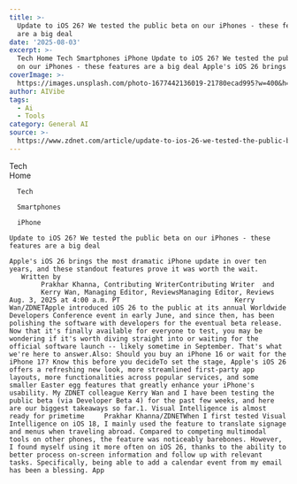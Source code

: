 ```yaml
---
title: >-
  Update to iOS 26? We tested the public beta on our iPhones - these features
  are a big deal
date: '2025-08-03'
excerpt: >-
  Tech Home Tech Smartphones iPhone Update to iOS 26? We tested the public beta
  on our iPhones - these features are a big deal Apple's iOS 26 brings the...
coverImage: >-
  https://images.unsplash.com/photo-1677442136019-21780ecad995?w=400&h=200&fit=crop&auto=format
author: AIVibe
tags:
  - Ai
  - Tools
category: General AI
source: >-
  https://www.zdnet.com/article/update-to-ios-26-we-tested-the-public-beta-on-our-iphones-these-features-are-a-big-deal/
---
```

Tech      
      Home
    
      Tech
    
      Smartphones
    
      iPhone
       
    Update to iOS 26? We tested the public beta on our iPhones - these features are a big deal
     
    Apple's iOS 26 brings the most dramatic iPhone update in over ten years, and these standout features prove it was worth the wait.
       Written by 
            Prakhar Khanna, Contributing WriterContributing Writer  and 
            Kerry Wan, Managing Editor, ReviewsManaging Editor, Reviews  Aug. 3, 2025 at 4:00 a.m. PT                             Kerry Wan/ZDNETApple introduced iOS 26 to the public at its annual Worldwide Developers Conference event in early June, and since then, has been polishing the software with developers for the eventual beta release. Now that it's finally available for everyone to test, you may be wondering if it's worth diving straight into or waiting for the official software launch -- likely sometime in September. That's what we're here to answer.Also: Should you buy an iPhone 16 or wait for the iPhone 17? Know this before you decideTo set the stage, Apple's iOS 26 offers a refreshing new look, more streamlined first-party app layouts, more functionalities across popular services, and some smaller Easter egg features that greatly enhance your iPhone's usability. My ZDNET colleague Kerry Wan and I have been testing the public beta (via Developer Beta 4) for the past few weeks, and here are our biggest takeaways so far.1. Visual Intelligence is almost ready for primetime     Prakhar Khanna/ZDNETWhen I first tested Visual Intelligence on iOS 18, I mainly used the feature to translate signage and menus when traveling abroad. Compared to competing multimodal tools on other phones, the feature was noticeably barebones. However, I found myself using it more often on iOS 26, thanks to the ability to better process on-screen information and follow up with relevant tasks. Specifically, being able to add a calendar event from my email has been a blessing. App
